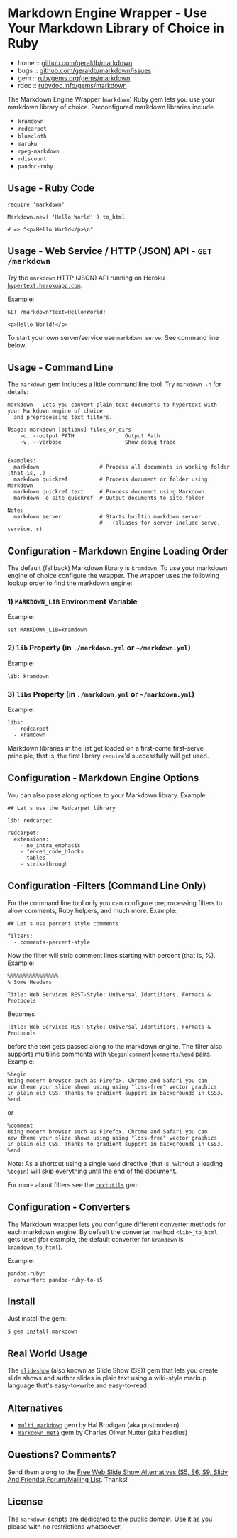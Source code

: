 # Markdown Engine Wrapper - Use Your Markdown Library of Choice in Ruby

* home  :: [github.com/geraldb/markdown](https://github.com/geraldb/markdown)
* bugs  :: [github.com/geraldb/markdown/issues](https://github.com/geraldb/markdown/issues)
* gem   :: [rubygems.org/gems/markdown](https://rubygems.org/gems/markdown)
* rdoc  :: [rubydoc.info/gems/markdown](http://rubydoc.info/gems/markdown)


The Markdown Engine Wrapper (`markdown`) Ruby gem lets you use
your markdown library of choice. Preconfigured markdown libraries include

* `kramdown`
* `redcarpet`
* `bluecloth`
* `maruku`
* `rpeg-markdown`
* `rdiscount`
* `pandoc-ruby`


## Usage - Ruby Code

    require 'markdown'
    
    Markdown.new( 'Hello World' ).to_html
    
    # => "<p>Hello World</p>\n"


## Usage - Web Service / HTTP (JSON) API - `GET /markdown`

Try the `markdown` HTTP (JSON) API running
on Heroku [`hypertext.herokuapp.com`](http://hypertext.herokuapp.com).

Example:

    GET /markdown?text=Hello+World!
    
    <p>Hello World!</p>


To start your own server/service use `markdown serve`. See command line below.


## Usage - Command Line

The `markdown` gem includes a little command line tool. Try `markdown -h` for details:


    markdown - Lets you convert plain text documents to hypertext with your Markdown engine of choice
      and preprocessing text filters.
    
    Usage: markdown [options] files_or_dirs
        -o, --output PATH                Output Path
        -v, --verbose                    Show debug trace
    
    
    Examples:
      markdown                   # Process all documents in working folder (that is, .)
      markdown quickref          # Process document or folder using Markdown
      markdown quickref.text     # Process document using Markdown
      markdown -o site quickref  # Output documents to site folder
    
    Note:
      markdown server            # Starts builtin markdown server
                                 #   (aliases for server include serve, service, s)


## Configuration - Markdown Engine Loading Order

The default (fallback) Markdown library is `kramdown`. To use your markdown engine of choice
configure the wrapper. The wrapper
uses the following lookup order to find the markdown engine:

### 1) `MARKDOWN_LIB` Environment Variable

Example:

    set MARKDOWN_LIB=kramdown

### 2) `lib` Property (in `./markdown.yml` or `~/markdown.yml`)

Example:

    lib: kramdown

### 3) `libs` Property (in `./markdown.yml` or `~/markdown.yml`)

Example:

    libs:
      - redcarpet
      - kramdown


Markdown libraries in the list get loaded on a first-come first-serve principle,
that is, the first library `require`'d successfully will get used.



## Configuration - Markdown Engine Options

You can also pass along options to your Markdown library. Example:

    ## Let's use the Redcarpet library
    
    lib: redcarpet
    
    redcarpet:
      extensions:
        - no_intra_emphasis
        - fenced_code_blocks
        - tables
        - strikethrough


## Configuration -Filters (Command Line Only)

For the command line tool only you can configure preprocessing filters to
allow comments, Ruby helpers, and much more. Example:

    ## Let's use percent style comments
    
    filters:
      - comments-percent-style

Now the filter will strip comment lines starting with percent (that is, %). Example:

    %%%%%%%%%%%%%%%%
    % Some Headers
    
    Title: Web Services REST-Style: Universal Identifiers, Formats & Protocols

Becomes

    Title: Web Services REST-Style: Universal Identifiers, Formats & Protocols

before the text gets passed along to the markdown engine. The filter
also supports multiline comments with `%begin`|`comment`|`comments`/`%end` pairs. Example:

    %begin
    Using modern browser such as Firefox, Chrome and Safari you can
    now theme your slide shows using using "loss-free" vector graphics
    in plain old CSS. Thanks to gradient support in backgrounds in CSS3.
    %end

or

    %comment
    Using modern browser such as Firefox, Chrome and Safari you can
    now theme your slide shows using using "loss-free" vector graphics
    in plain old CSS. Thanks to gradient support in backgrounds in CSS3.
    %end

Note: As a shortcut using a single `%end` directive (that is, without a leading `%begin`)
will skip everything until the end of the document.

For more about filters see the [`textutils`](http://geraldb.github.com/textutils) gem.


## Configuration - Converters

The Markdown wrapper lets you configure different converter methods
for each markdown engine. By default
the converter method `<lib>_to_html` gets used
(for example, the default converter for `kramdown` is `kramdown_to_html`).

Example:

    pandoc-ruby:
      converter: pandoc-ruby-to-s5


## Install

Just install the gem:

    $ gem install markdown


## Real World Usage

The [`slideshow`](http://slideshow-s9.github.io) (also known as Slide Show (S9)) gem
that lets you create slide shows
and author slides in plain text using a wiki-style markup language that's easy-to-write and easy-to-read.


## Alternatives

* [`multi_markdown`](https://github.com/postmodern/multi_markdown) gem by Hal Brodigan (aka postmodern)
* [`markdown_meta`](https://github.com/headius/markdown_meta) gem by Charles Oliver Nutter (aka headius)

## Questions? Comments?

Send them along to the
[Free Web Slide Show Alternatives (S5, S6, S9, Slidy And Friends) Forum/Mailing List](http://groups.google.com/group/webslideshow).
Thanks!


## License

The `markdown` scripts are dedicated to the public domain.
Use it as you please with no restrictions whatsoever.